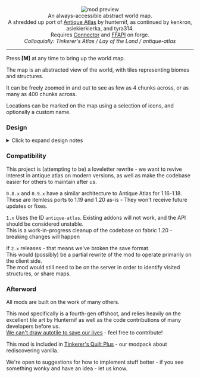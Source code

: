 <!--suppress HtmlDeprecatedTag, XmlDeprecatedElement -->
<center><img alt="mod preview" src="https://cdn.modrinth.com/data/Y5Ve4Ui4/images/2196fd4a24aad1d58bd282c6d8e09bdfe0d102e8.png" /></center>

<center>
An always-accessible abstract world map.<br/>
A shredded up port of <a href="https://modrinth.com/mod/antique-atlas">Antique Atlas</a> by hunternif, as continued by kenkron, asiekierkierka, and tyra314.<br/>
Requires <a href="https://modrinth.com/mod/connector">Connector</a> and <a href="https://modrinth.com/mod/forgified-fabric-api">FFAPI</a> on forge.<br/>
<i>Colloquially: Tinkerer's Atlas / Lay of the Land / antique-atlas</i>
</center>

---

Press **[M]** at any time to bring up the world map.

The map is an abstracted view of the world, with tiles representing biomes and structures.

It can be freely zoomed in and out to see as few as 4 chunks across, or as many as 400 chunks across.

Locations can be marked on the map using a selection of icons, and optionally a custom name.

### Design

<details>
<summary>Click to expand design notes</summary>

We didn't make this mod, but we do have opinions about it.

#### Abstract Landscapes

Tiles can reflect the biome, elevation, and water/lava content of that chunk. Structures will only appear once visited.<br/>
Because individual blocks are not reprseented, this means players can't "peek" at the map for caves, structures, resources, or player bases.<br/>

#### Lay of the Land

The Atlas is less of a satellite view of the world, and more like an explorer's memory of where they've been.<br/>
Exploration progress is not lost on death, and the atlas doesn't occupy a physical slot.<br/>
You can think of this as the player simply redrawing the map from memory - or that the atlas is less of a _physical_ object, and more of a representation of what the player already knows.

#### Personal Rambles: Don't play the map

We're bad at navigation in Minecraft - plain and simple. We get turned around while climbing mountains and wander for ages in the wrong direction.

Despite this, learning to navigate a procedurally generated world is really fun. Recognizing the shape of a hill or river between a base and a nearby village and being able to travel by eye - that's very satisfying.<br/>

The problem is often that minimaps, world maps, waypoint compasses, and even vanilla maps - are often _too_ good at helping to navigate from point A to B.</br>
We spend the entire time making sure we're aligned _exactly_ towards our destination, and miss out on the learning the route, admiring the landscape, and finding new locations in the process!

The atlas is pretty, but just bad enough at being a map to stop us from opening it every five seconds.

If that's not enough and you (like us) keep opening the map to use as a compass, try [PicoHUD](https://modrinth.com/mod/picohud) as well.

</details>

### Compatibility

This project is (attempting to be) a loveletter rewrite - we want to revive interest in antique atlas on modern versions, as well as make the codebase easier for others to maintain after us.

`0.8.x` and `0.9.x` have a similar architecture to Antique Atlas for 1.16-1.18.<br/>
These are itemless ports to 1.19 and 1.20 as-is - They won't receive future updates or fixes.<br/>

`1.x` Uses the ID `antique-atlas`. Existing addons will not work, and the API should be considered unstable.<br/>
This is a work-in-progress cleanup of the codebase on fabric 1.20 - breaking changes will happen<br/>

If `2.x` releases - that means we've broken the save format.<br/>
This would (possibly) be a partial rewrite of the mod to operate primarily on the client side.<br/>
The mod would still need to be on the server in order to identify visited structures, or share maps.

### Afterword

All mods are built on the work of many others.

This mod specifically is a fourth-gen offshoot, and relies heavily on the excellent tile art by Hunternif as well as the code contributions of many developers before us.<br/>[We can't draw autotile to save our lives](https://github.com/AntiqueAtlasTeam/AntiqueAtlas/wiki/Editing-Textures) - feel free to contribute!

This mod is included in [Tinkerer's Quilt Plus](https://modrinth.com/modpack/tinkerers-quilt) - our modpack about rediscovering vanilla.

We're open to suggestions for how to implement stuff better - if you see something wonky and have an idea - let us know.

